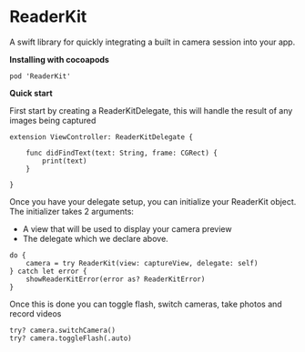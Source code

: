 # ReaderKit
A swift library for quickly integrating a built in camera session into your app.
 
**Installing with cocoapods**
```
pod 'ReaderKit'
```

**Quick start**

First start by creating a ReaderKitDelegate, this will handle the result of any images being captured
```
extension ViewController: ReaderKitDelegate {
    
    func didFindText(text: String, frame: CGRect) {
        print(text)
    }
    
}
```

Once you have your delegate setup, you can initialize your ReaderKit object. The initializer takes 2 arguments:

- A view that will be used to display your camera preview
- The delegate which we declare above.

```
do {
    camera = try ReaderKit(view: captureView, delegate: self)
} catch let error {
    showReaderKitError(error as? ReaderKitError)
}
```

Once this is done you can toggle flash, switch cameras, take photos and record videos
```
try? camera.switchCamera()
try? camera.toggleFlash(.auto)
```

